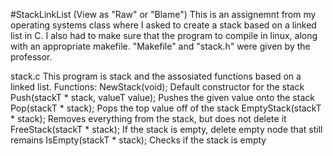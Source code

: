 #StackLinkList
(View as "Raw" or "Blame")
This is an assignemnt from my operating systems class where I asked to create a stack based on a linked list in C.
I also had to make sure that the program to compile in linux, along with an appropriate makefile.
"Makefile" and "stack.h" were given by the professor.

stack.c
This program is stack and the assosiated functions based on a linked list. 
Functions:
NewStack(void);
  Default constructor for the stack
Push(stackT * stack, valueT value);
  Pushes the given value onto the stack
Pop(stackT * stack);
  Pops the top value off of the stack
EmptyStack(stackT * stack);
  Removes everything from the stack, but does not delete it
FreeStack(stackT * stack);
  If the stack is empty, delete empty node that still remains
IsEmpty(stackT * stack);
  Checks if the stack is empty
